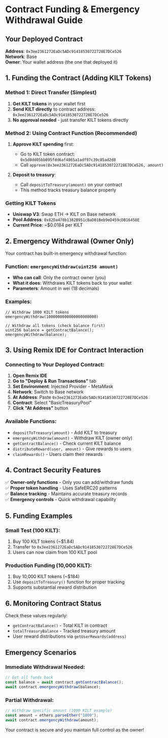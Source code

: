 # Contract Funding & Emergency Withdrawal Guide

## Your Deployed Contract
**Address**: `0x3ee2361272EaDc5ADc91418530722728E7DCe526`  
**Network**: Base  
**Owner**: Your wallet address (the one that deployed it)

## 1. Funding the Contract (Adding KILT Tokens)

### Method 1: Direct Transfer (Simplest)
1. **Get KILT tokens** in your wallet first
2. **Send KILT directly** to contract address: `0x3ee2361272EaDc5ADc91418530722728E7DCe526`
3. **No approval needed** - just transfer KILT tokens directly

### Method 2: Using Contract Function (Recommended)
1. **Approve KILT spending** first:
   - Go to KILT token contract: `0x5d0dd05bb095fdd6af4865a1adf97c39c85ad2d8`
   - Call `approve(0x3ee2361272EaDc5ADc91418530722728E7DCe526, amount)`
   
2. **Deposit to treasury**:
   - Call `depositToTreasury(amount)` on your contract
   - This method tracks treasury balance properly

### Getting KILT Tokens
- **Uniswap V3**: Swap ETH → KILT on Base network
- **Pool Address**: `0x82Da478b1382B951cBaD01Beb9eD459cDB16458E`
- **Current Price**: ~$0.0184 per KILT

## 2. Emergency Withdrawal (Owner Only)

Your contract has built-in emergency withdrawal function:

### Function: `emergencyWithdraw(uint256 amount)`
- **Who can call**: Only the contract owner (you)
- **What it does**: Withdraws KILT tokens back to your wallet
- **Parameters**: Amount in wei (18 decimals)

### Examples:
```solidity
// Withdraw 1000 KILT tokens
emergencyWithdraw(1000000000000000000000)

// Withdraw all tokens (check balance first)
uint256 balance = getContractBalance();
emergencyWithdraw(balance);
```

## 3. Using Remix IDE for Contract Interaction

### Connecting to Your Deployed Contract:
1. **Open Remix IDE**
2. **Go to "Deploy & Run Transactions"** tab
3. **Set Environment**: Injected Provider - MetaMask
4. **Network**: Switch to Base network
5. **At Address**: Paste `0x3ee2361272EaDc5ADc91418530722728E7DCe526`
6. **Contract**: Select "BasicTreasuryPool"
7. **Click "At Address"** button

### Available Functions:
- `depositToTreasury(amount)` - Add KILT to treasury
- `emergencyWithdraw(amount)` - Withdraw KILT (owner only)
- `getContractBalance()` - Check current KILT balance
- `distributeReward(user, amount)` - Give rewards to users
- `claimRewards()` - Users claim their rewards

## 4. Contract Security Features

✅ **Owner-only functions** - Only you can add/withdraw funds  
✅ **Proper token handling** - Uses SafeERC20 patterns  
✅ **Balance tracking** - Maintains accurate treasury records  
✅ **Emergency controls** - Quick withdrawal capability  

## 5. Funding Examples

### Small Test (100 KILT):
1. Buy 100 KILT tokens (~$1.84)
2. Transfer to `0x3ee2361272EaDc5ADc91418530722728E7DCe526`
3. Users can now claim from 100 KILT pool

### Production Funding (10,000 KILT):
1. Buy 10,000 KILT tokens (~$184)
2. Use `depositToTreasury()` function for proper tracking
3. Supports substantial reward distribution

## 6. Monitoring Contract Status

Check these values regularly:
- `getContractBalance()` - Total KILT in contract
- `totalTreasuryBalance` - Tracked treasury amount
- User reward distributions via `getUserRewards(address)`

## Emergency Scenarios

### Immediate Withdrawal Needed:
```javascript
// Get all funds back
const balance = await contract.getContractBalance();
await contract.emergencyWithdraw(balance);
```

### Partial Withdrawal:
```javascript
// Withdraw specific amount (1000 KILT example)
const amount = ethers.parseEther("1000");
await contract.emergencyWithdraw(amount);
```

Your contract is secure and you maintain full control as the owner!